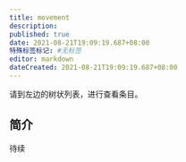 ```yaml
---
title: movement
description:
published: true
date: 2021-08-21T19:09:19.687+08:00
特殊标签标记: #无标签
editor: markdown
dateCreated: 2021-08-21T19:09:19.687+08:00
---
```


请到左边的树状列表，进行查看条目。

## 简介

待续
